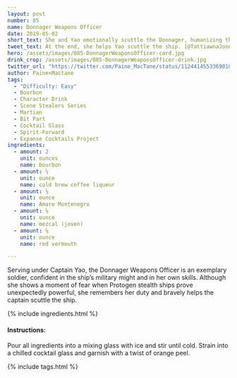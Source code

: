 ```yaml
---
layout: post
number: 85
name: Donnager Weapons Officer
date: 2019-05-02
short_text: She and Yao emotionally scuttle the Donnager, humanizing the battle.
tweet_text: At the end, she helps Yao scuttle the ship. [@TattiawnaJones](https://twitter.com/TattiawnaJones)' portrayal shows the enthusiasm and pride she and the Donnager's crew have for their work, humanizing Yao & the whole Martian fleet. 
hero: /assets/images/085-DonnagerWeaponsOfficer-card.jpg
drink_crop: /assets/images/085-DonnagerWeaponsOfficer-drink.jpg
twitter_url: "https://twitter.com/Paine_MacTane/status/1124414553369010176"
author: Paine×Mactane
tags:
  - "Difficulty: Easy"
  - Bourbon
  - Character Drink
  - Scene Stealers Series
  - Martian
  - Bit Part
  - Cocktail Glass
  - Spirit-Forward
  - Expanse Cocktails Project
ingredients:
  - amount: 2
    unit: ounces
    name: bourbon
  - amount: ¼
    unit: ounce
    name: cold brew coffee liqueur
  - amount: ⅛
    unit: ounce
    name: Amaro Montenegro
  - amount: ⅛
    unit: ounce
    name: mezcal (joven)
  - amount: ⅛
    unit: ounce
    name: red vermouth

---
```


Serving under Captain Yao, the Donnager Weapons Officer is an exemplary soldier, confident in the ship’s military might and in her own skills. Although she shows a moment of fear when Protogen stealth ships prove unexpectedly powerful, she remembers her duty and bravely helps the captain scuttle the ship.

{% include ingredients.html %}

#### Instructions:

Pour all ingredients into a mixing glass with ice and stir until cold. Strain into a chilled cocktail glass and garnish with a twist of orange peel.

{% include tags.html %}
